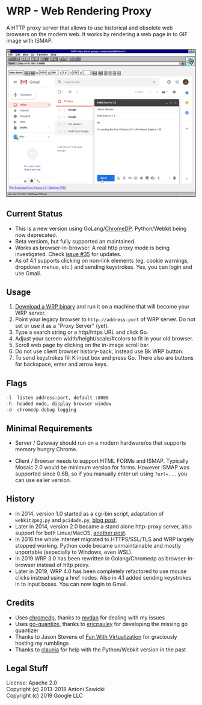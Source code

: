 # WRP - Web Rendering Proxy

A HTTP proxy server that allows to use historical and obsolete web browsers on the modern web. It works by rendering a web page in to GIF image with ISMAP.

![Internet Explorer 1.5 doing Gmail](wrp.png)

## Current Status

* This is a new version using GoLang/[ChromeDP](https://github.com/chromedp/chromedp). Python/Webkit being now deprecated.
* Beta versiom, but fully supported an maintained.
* Works as browser-in-browser. A real http proxy mode is being investigated. Check [issue #35](https://github.com/tenox7/wrp/issues/35) for updates.
* As of 4.1 supports clicking on non-link elements (eg. cookie warnings, dropdown menus, etc.) and sending keystrokes. Yes, you can login and use Gmail.

## Usage	

1. [Download a WRP binary](https://github.com/tenox7/wrp/releases/) and run it on a machine that will become your WRP server.
2. Point your legacy browser to `http://address:port` of WRP server. Do not set or use it as a "Proxy Server" (yet).
3. Type a search string or a http/https URL and click Go.	
4. Adjust your screen width/height/scale/#colors to fit in your old browser.	
5. Scroll web page by clicking on the in-image scroll bar.
6. Do not use client browser history-back, instead use Bk WRP button.
7. To send keystrokes fill K input box and press Go. There also are buttons for backspace, enter and arrow keys.

## Flags
```
-l  listen address:port, default :8080
-h  headed mode, display browser window
-d  chromedp debug logging
```

## Minimal Requirements

- Server / Gateway should run on a modern hardware/os that supports memory hungry Chrome.

- Client / Browser needs to support HTML FORMs and ISMAP. Typically Mosaic 2.0 would be minimum version for forms. However ISMAP was supported since 0.6B, so if you manually enter url using `?url=...` you can use ealier version.

## History
* In 2014, version 1.0 started as a cgi-bin script, adaptation of `webkit2png.py` and `pcidade.py`, [blog post](https://virtuallyfun.com/2014/03/03/surfing-modern-web-with-ancient-browsers/).
* Later in 2014, version 2.0 became a stand alone http-proxy server, also support for both Linux/MacOS, [another post](https://virtuallyfun.com/wordpress/2014/03/11/web-rendering-proxy-update//).
* In 2016 the whole internet migrated to HTTPS/SSL/TLS and WRP largely stopped working. Python code became unmaintainable and mostly unportable (especially to Windows, even WSL).
* In 2019 WRP 3.0 has been rewritten in Golang/Chromedp as browser-in-browser instead of http proxy.
* Later in 2019, WRP 4.0 has been completely refactored to use mouse clicks instead using a href nodes. Also in 4.1 added sending keystrokes in to input boxes. You can now login to Gmail.

## Credits 
* Uses [chromedp](https://github.com/chromedp), thanks to [mvdan](https://github.com/mvdan) for dealing with my issues
* Uses [go-quantize](https://github.com/ericpauley/go-quantize), thanks to [ericpauley](https://github.com/ericpauley) for developing the missing go quantizer
* Thanks to Jason Stevens of [Fun With Virtualization](https://virtuallyfun.com/) for graciously hosting my rumblings
* Thanks to [claunia](https://github.com/claunia/) for help with the Python/Webkit version in the past

## Legal Stuff
License: Apache 2.0  
Copyright (c) 2013-2018 Antoni Sawicki  
Copyright (c) 2019 Google LLC
